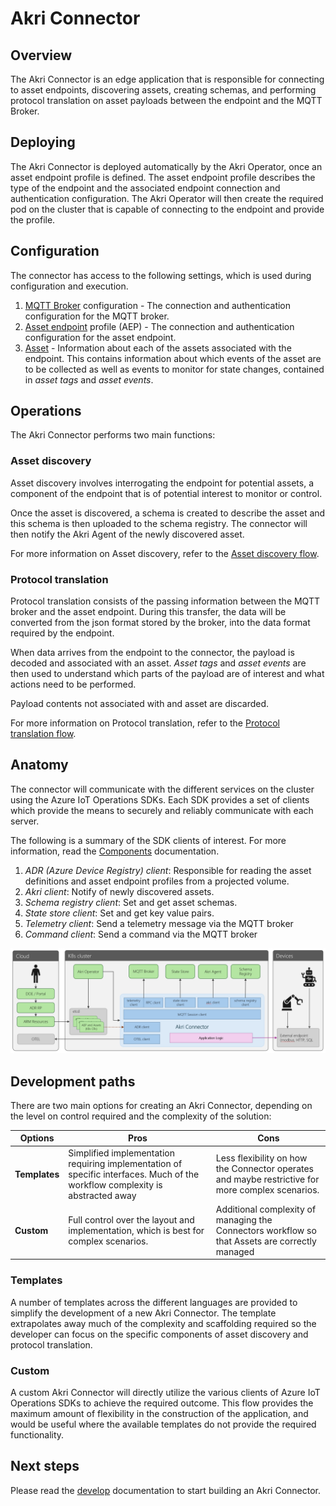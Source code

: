 # Akri Connector

## Overview

The Akri Connector is an edge application that is responsible for connecting to asset endpoints, discovering assets, creating schemas, and performing protocol translation on asset payloads between the endpoint and the MQTT Broker.

## Deploying

The Akri Connector is deployed automatically by the Akri Operator, once an asset endpoint profile is defined. The asset endpoint profile describes the type of the endpoint and the associated endpoint connection and authentication configuration. The Akri Operator will then create the required pod on the cluster that is capable of connecting to the endpoint and provide the profile.

## Configuration

The connector has access to the following settings, which is used during configuration and execution.

1. [MQTT Broker](https://learn.microsoft.com/azure/iot-operations/manage-mqtt-broker/overview-iot-mq) configuration - The connection and authentication configuration for the MQTT broker.
1. [Asset endpoint](https://learn.microsoft.com/azure/iot-operations/discover-manage-assets/concept-assets-asset-endpoints#asset-endpoints) profile (AEP) - The connection and authentication configuration for the asset endpoint.
1. [Asset](https://learn.microsoft.com/azure/iot-operations/discover-manage-assets/concept-assets-asset-endpoints#assets_) - Information about each of the assets associated with the endpoint. This contains information about which events of the asset are to be collected as well as events to monitor for state changes, contained in *asset tags* and *asset events*.

## Operations

The Akri Connector performs two main functions:

### Asset discovery

Asset discovery involves interrogating the endpoint for potential assets, a component of the endpoint that is of potential interest to monitor or control. 

Once the asset is discovered, a schema is created to describe the asset and this schema is then uploaded to the schema registry. The connector will then notify the Akri Agent of the newly discovered asset.

For more information on Asset discovery, refer to the [Asset discovery flow](flow.md#asset-discovery).

### Protocol translation

Protocol translation consists of the passing information between the MQTT broker and the asset endpoint. During this transfer, the data will be converted from the json format stored by the broker, into the data format required by the endpoint.

When data arrives from the endpoint to the connector, the payload is decoded and associated with an asset. *Asset tags* and *asset events* are then used to understand which parts of the payload are of interest and what actions need to be performed. 

Payload contents not associated with and asset are discarded.

For more information on Protocol translation, refer to the [Protocol translation flow](flow.md#protocol-translation).

## Anatomy

The connector will communicate with the different services on the cluster using the Azure IoT Operations SDKs. Each SDK provides a set of clients which provide the means to securely and reliably communicate with each server.

The following is a summary of the SDK clients of interest. For more information, read the [Components](../components.md) documentation.


1. *ADR (Azure Device Registry) client*: Responsible for reading the asset definitions and asset endpoint profiles from a projected volume. 
1. *Akri client*: Notify of newly discovered assets.
1. *Schema registry client*: Set and get asset schemas.
1. *State store client*: Set and get key value pairs.
1. *Telemetry client*: Send a telemetry message via the MQTT broker
1. *Command client*: Send a command via the MQTT broker

![Akri connector](images/akri-connector.png)

## Development paths

There are two main options for creating an Akri Connector, depending on the level on control required and the complexity of the solution:

| Options | Pros | Cons |
|-|-|-|
| **Templates** | Simplified implementation requiring implementation of specific interfaces. Much of the workflow complexity is abstracted away | Less flexibility on how the Connector operates and maybe restrictive for more complex scenarios. |
| **Custom** | Full control over the layout and implementation, which is best for complex scenarios. | Additional complexity of managing the Connectors workflow so that Assets are correctly managed |

### Templates

A number of templates across the different languages are provided to simplify the development of a new Akri Connector. The template extrapolates away much of the complexity and scaffolding required so the developer can focus on the specific components of asset discovery and protocol translation.

### Custom

A custom Akri Connector will directly utilize the various clients of Azure IoT Operations SDKs to achieve the required outcome. This flow provides the maximum amount of flexibility in the construction of the application, and would be useful where the available templates do not provide the required functionality.

## Next steps

Please read the [develop](develop.md) documentation to start building an Akri Connector.
